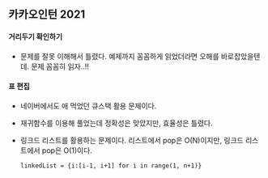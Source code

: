 ## 카카오인턴 2021

#### 거리두기 확인하기

- 문제를 잘못 이해해서 틀렸다. 예제까지 꼼꼼하게 읽었더라면 오해를 바로잡았을텐데. 문제 꼼꼼히 읽자..!!



#### 표 편집

- 네이버에서도 애 먹었던 큐스택 활용 문제이다.

- 재귀함수를 이용해 풀었는데 정확성은 맞았지만, 효율성은 틀렸다.

- 링크드 리스트를 활용하는 문제이다. 리스트에서 pop은 O(N)이지만, 링크드 리스트에서 pop은 O(1)이다.

  ```
  linkedList = {i:[i-1, i+1] for i in range(1, n+1)}
  ```

   